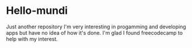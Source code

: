 # Hello-mundi
Just another repository
I'm very interesting in progamming and developing apps but have no idea of how it's done. I'm glad I found freecodecamp to help with my interest.
